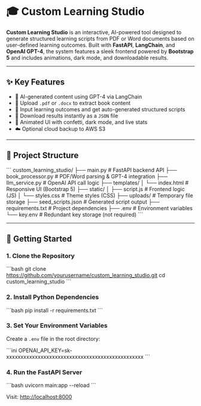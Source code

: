 # 🎓 Custom Learning Studio

**Custom Learning Studio** is an interactive, AI-powered tool designed to generate structured learning scripts from PDF or Word documents based on user-defined learning outcomes. Built with **FastAPI**, **LangChain**, and **OpenAI GPT-4**, the system features a sleek frontend powered by **Bootstrap 5** and includes animations, dark mode, and downloadable results.

---

## ✨ Key Features

- 🤖 AI-generated content using GPT-4 via LangChain  
- 📄 Upload `.pdf` or `.docx` to extract book content  
- 🎯 Input learning outcomes and get auto-generated structured scripts  
- 💾 Download results instantly as a `JSON` file  
- 🎉 Animated UI with confetti, dark mode, and live stats  
- ☁️ Optional cloud backup to AWS S3  

---

## 🧱 Project Structure

\`\`\`
custom_learning_studio/
├── main.py               # FastAPI backend API
├── book_processor.py     # PDF/Word parsing & GPT-4 integration
├── llm_service.py        # OpenAI API call logic
├── templates/
│   └── index.html        # Responsive UI (Bootstrap 5)
├── static/
│   ├── script.js         # Frontend logic (JS)
│   └── styles.css        # Theme styles (CSS)
├── uploads/              # Temporary file storage
├── seed_scripts.json     # Generated script output
├── requirements.txt      # Project dependencies
├── .env                  # Environment variables
└── key.env               # Redundant key storage (not required)
\`\`\`

---

## 🚀 Getting Started

### 1. Clone the Repository

\`\`\`bash
git clone https://github.com/yourusername/custom_learning_studio.git
cd custom_learning_studio
\`\`\`

### 2. Install Python Dependencies

\`\`\`bash
pip install -r requirements.txt
\`\`\`

### 3. Set Your Environment Variables

Create a `.env` file in the root directory:

\`\`\`ini
OPENAI_API_KEY=sk-xxxxxxxxxxxxxxxxxxxxxxxxxxxxxxxxxxxxxxxxxxxxxxxx
\`\`\`

### 4. Run the FastAPI Server

\`\`\`bash
uvicorn main:app --reload
\`\`\`

Visit: [http://localhost:8000](http://localhost:8000)
